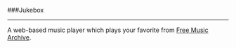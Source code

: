 ###Jukebox

-------

A web-based music player which plays your favorite from [Free Music Archive](http://freemusicarchive.org/).
